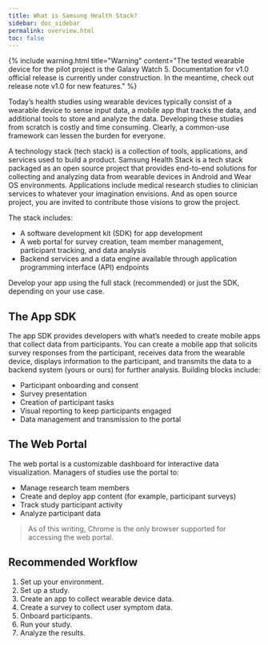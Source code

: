 ```yaml
---
title: What is Samsung Health Stack?
sidebar: doc_sidebar
permalink: overview.html
toc: false
---
```


{% include warning.html title="Warning" content="The tested wearable device for the pilot project is the Galaxy Watch 5. Documentation for v1.0 official release is currently under construction. In the meantime, check out release note v1.0 for new features." %}

Today’s health studies using wearable devices typically consist of a wearable device to sense input data, a mobile app that tracks the data, and additional tools to store and analyze the data. Developing these studies from scratch is costly and time consuming. Clearly, a common-use framework can lessen the burden for everyone.

A technology stack (tech stack) is a collection of tools, applications, and services used to build a product. Samsung Health Stack is a tech stack packaged as an open source project that provides end-to-end solutions for collecting and analyzing data from wearable devices in Android and Wear OS environments. Applications include medical research studies to clinician services to whatever your imagination envisions. And as open source project, you are invited to contribute those visions to grow the project.

The stack includes:

-   A software development kit (SDK) for app development
-   A web portal for survey creation, team member management, participant tracking, and data analysis
-   Backend services and a data engine available through application programming interface (API) endpoints

Develop your app using the full stack (recommended) or just the SDK, depending on your use case.

## The App SDK

The app SDK provides developers with what’s needed to create mobile apps that collect data from participants. You can create a mobile app that solicits survey responses from the participant, receives data from the wearable device, displays information to the participant, and transmits the data to a backend system (yours or ours) for further analysis. Building blocks include:

- Participant onboarding and consent
- Survey presentation
- Creation of participant tasks
- Visual reporting to keep participants engaged
- Data management and transmission to the portal

## The Web Portal

The web portal is a customizable dashboard for interactive data visualization. Managers of studies use the portal to:

- Manage research team members
- Create and deploy app content (for example, participant surveys)
- Track study participant activity
- Analyze participant data

> As of this writing, Chrome is the only browser supported for accessing the web portal.

## Recommended Workflow
1.  Set up your environment.
2.  Set up a study.
3.  Create an app to collect wearable device data.
4.  Create a survey to collect user symptom data.
5.  Onboard participants.
6.  Run your study.
7.  Analyze the results.
